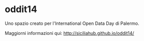oddit14
=======

Uno spazio creato per l'International Open Data Day di Palermo.

Maggiorni informazioni qui: http://siciliahub.github.io/oddit14/

